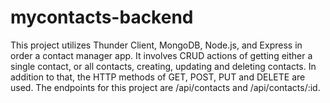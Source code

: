 # mycontacts-backend
This project utilizes Thunder Client, MongoDB, Node.js, and Express in order a contact manager app.
It involves CRUD actions of getting either a single contact, or all contacts, creating, updating and deleting contacts. 
In addition to that, the HTTP methods of GET, POST, PUT and DELETE are used.
The endpoints for this project are /api/contacts and /api/contacts/:id.
